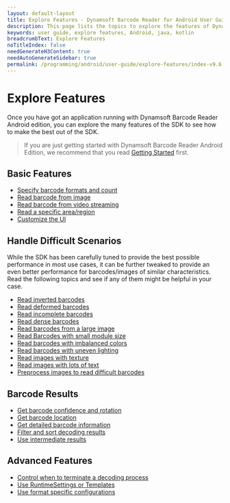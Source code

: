 ```yaml
---
layout: default-layout
title: Explore Features - Dynamsoft Barcode Reader for Android User Guide
description: This page lists the topics to explore the features of Dynamsoft Barcode Reader Android SDK.
keywords: user guide, explore features, Android, java, kotlin
breadcrumbText: Explore Features
noTitleIndex: false
needGenerateH3Content: true
needAutoGenerateSidebar: true
permalink: /programming/android/user-guide/explore-features/index-v9.6.20.html
---
```


# Explore Features

Once you have got an application running with Dynamsoft Barcode Reader Android edition, you can explore the many features of the SDK to see how to make the best out of the SDK.

> If you are just getting started with Dynamsoft Barcode Reader Android Edition, we recommend that you read [Getting Started](../index.md) first.

## Basic Features

* [Specify barcode formats and count]({{site.features}}barcode-formats-and-count.html?lang=android)
* [Read barcode from image]({{site.features}}read-different-source.html?lang=android)
* [Read barcode from video streaming]({{site.features}}read-video-streaming-mobile.html?lang=android)
* [Read a specific area/region]({{site.features}}barcode-scan-region-mobile.html?lang=android)
* [Customize the UI]({{site.android}}ui-configurations.html)

## Handle Difficult Scenarios

While the SDK has been carefully tuned to provide the best possible performance in most use cases, it can be further tweaked to provide an even better performance for barcodes/images of similar characteristics. Read the following topics and see if any of them might be helpful in your case.

* [Read inverted barcodes]({{site.features}}read-inverted-barcodes.html?lang=android)
* [Read deformed barcodes]({{site.features}}read-deformed-barcodes.html?lang=android)
* [Read incomplete barcodes]({{site.features}}read-incomplete-barcodes.html?lang=android)
* [Read dense barcodes]({{site.features}}read-dense-barcodes.html?lang=android)
* [Read barcodes from a large image]({{site.features}}read-a-large-image.html?lang=android)
* [Read Barcodes with small module size]({{site.features}}read-barcodes-with-small-module-size.html?lang=android)
* [Read barcodes with imbalanced colors]({{site.features}}read-barcodes-with-imbalanced-colour.html?lang=android)
* [Read barcodes with uneven lighting]({{site.features}}read-barcodes-with-uneven-lighting.html?lang=android)
* [Read images with texture]({{site.features}}read-images-with-texture.html?lang=android)
* [Read images with lots of text]({{site.features}}read-images-with-lots-of-text.html?lang=android)
* [Preprocess images to read difficult barcodes]({{site.features}}preprocess-images.html?lang=android)

## Barcode Results

* [Get barcode confidence and rotation]({{site.features}}get-confidence-rotation.html?lang=android)
* [Get barcode location]({{site.features}}get-barcode-location.html?lang=android)
* [Get detailed barcode information]({{site.features}}get-detailed-info.html?lang=android)
* [Filter and sort decoding results]({{site.features}}filter-and-sort.html?lang=android)
* [Use intermediate results]({{site.features}}use-intermidiate-results.html?lang=android)

## Advanced Features

* [Control when to terminate a decoding process]({{site.features}}control-terminate-phase.html?lang=android)
* [Use RuntimeSettings or Templates]({{site.features}}use-runtimesettings-or-templates.html?lang=android)
* [Use format specific configurations]({{site.features}}use-format-specific-configuration.html?lang=android)
